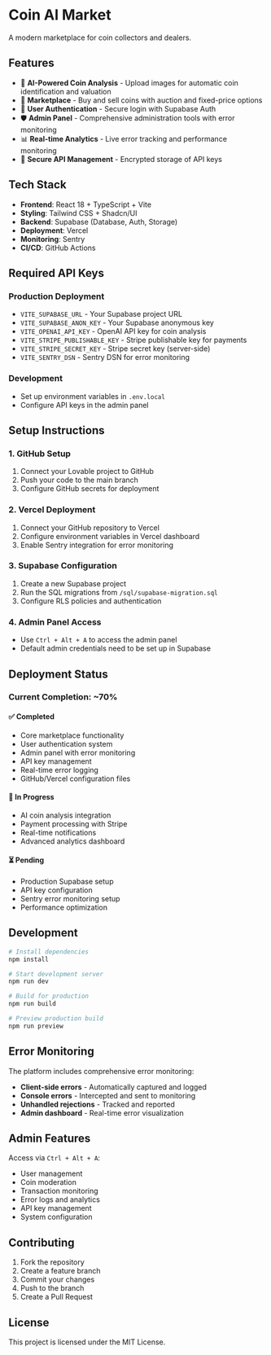 # Coin AI Market

A modern marketplace for coin collectors and dealers.

<!-- Database cleaned - coins removed - ready for real data: 2025-01-22 22:50 -->

## Features

- 🤖 **AI-Powered Coin Analysis** - Upload images for automatic coin identification and valuation
- 🏪 **Marketplace** - Buy and sell coins with auction and fixed-price options
- 👥 **User Authentication** - Secure login with Supabase Auth
- 🛡️ **Admin Panel** - Comprehensive administration tools with error monitoring
- 📊 **Real-time Analytics** - Live error tracking and performance monitoring
- 🔐 **Secure API Management** - Encrypted storage of API keys

## Tech Stack

- **Frontend**: React 18 + TypeScript + Vite
- **Styling**: Tailwind CSS + Shadcn/UI
- **Backend**: Supabase (Database, Auth, Storage)
- **Deployment**: Vercel
- **Monitoring**: Sentry
- **CI/CD**: GitHub Actions

## Required API Keys

### Production Deployment
- `VITE_SUPABASE_URL` - Your Supabase project URL
- `VITE_SUPABASE_ANON_KEY` - Your Supabase anonymous key
- `VITE_OPENAI_API_KEY` - OpenAI API key for coin analysis
- `VITE_STRIPE_PUBLISHABLE_KEY` - Stripe publishable key for payments
- `VITE_STRIPE_SECRET_KEY` - Stripe secret key (server-side)
- `VITE_SENTRY_DSN` - Sentry DSN for error monitoring

### Development
- Set up environment variables in `.env.local`
- Configure API keys in the admin panel

## Setup Instructions

### 1. GitHub Setup
1. Connect your Lovable project to GitHub
2. Push your code to the main branch
3. Configure GitHub secrets for deployment

### 2. Vercel Deployment
1. Connect your GitHub repository to Vercel
2. Configure environment variables in Vercel dashboard
3. Enable Sentry integration for error monitoring

### 3. Supabase Configuration
1. Create a new Supabase project
2. Run the SQL migrations from `/sql/supabase-migration.sql`
3. Configure RLS policies and authentication

### 4. Admin Panel Access
- Use `Ctrl + Alt + A` to access the admin panel
- Default admin credentials need to be set up in Supabase

## Deployment Status

### Current Completion: ~70%

#### ✅ Completed
- Core marketplace functionality
- User authentication system
- Admin panel with error monitoring
- API key management
- Real-time error logging
- GitHub/Vercel configuration files

#### 🚧 In Progress
- AI coin analysis integration
- Payment processing with Stripe
- Real-time notifications
- Advanced analytics dashboard

#### ⏳ Pending
- Production Supabase setup
- API key configuration
- Sentry error monitoring setup
- Performance optimization

## Development

```bash
# Install dependencies
npm install

# Start development server
npm run dev

# Build for production
npm run build

# Preview production build
npm run preview
```

## Error Monitoring

The platform includes comprehensive error monitoring:

- **Client-side errors** - Automatically captured and logged
- **Console errors** - Intercepted and sent to monitoring
- **Unhandled rejections** - Tracked and reported
- **Admin dashboard** - Real-time error visualization

## Admin Features

Access via `Ctrl + Alt + A`:

- User management
- Coin moderation
- Transaction monitoring
- Error logs and analytics
- API key management
- System configuration

## Contributing

1. Fork the repository
2. Create a feature branch
3. Commit your changes
4. Push to the branch
5. Create a Pull Request

## License

This project is licensed under the MIT License.
